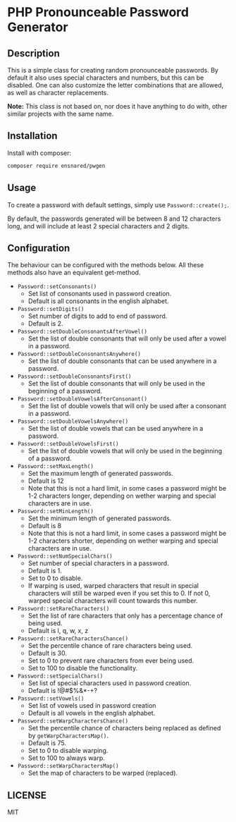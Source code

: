 # PHP Pronounceable Password Generator
## Description
This is a simple class for creating random pronounceable passwords. By default it also uses special characters and numbers, but this can be disabled. One can also customize the letter combinations that are allowed, as well as character replacements.

**Note:** This class is not based on, nor does it have anything to do with, other similar projects with the same name.

## Installation
Install with composer:
```bash
composer require ensnared/pwgen
```

## Usage
To create a password with default settings, simply use `Password::create();`.

By default, the passwords generated will be between 8 and 12 characters long, and will include at least 2 special characters and 2 digits.

## Configuration
The behaviour can be configured with the methods below. All these methods also have an equivalent get-method.

- `Password::setConsonants()`
    - Set list of consonants used in password creation.
    - Default is all consonants in the english alphabet.
- `Password::setDigits()`
    - Set number of digits to add to end of password.
    - Default is 2.
- `Password::setDoubleConsonantsAfterVowel()`
    - Set the list of double consonants that will only be used after a vowel in a password.
- `Password::setDoubleConsonantsAnywhere()`
    - Set the list of double consonants that can be used anywhere in a password.
- `Password::setDoubleConsonantsFirst()`
    - Set the list of double consonants that will only be used in the beginning of a password.
- `Password::setDoubleVowelsAfterConsonant()`
    - Set the list of double vowels that will only be used after a consonant in a password.
- `Password::setDoubleVowelsAnywhere()`
    - Set the list of double vowels that can be used anywhere in a password.
- `Password::setDoubleVowelsFirst()`
    - Set the list of double vowels that will only be used in the beginning of a password.
- `Password::setMaxLength()`
    - Set the maximum length of generated passwords.
    - Default is 12
    - Note that this is not a hard limit, in some cases a password might be 1-2 characters longer, depending on wether warping and special characters are in use.
- `Password::setMinLength()`
    - Set the minimum length of generated passwords.
    - Default is 8
    - Note that this is not a hard limit, in some cases a password might be 1-2 characters shorter, depending on wether warping and special characters are in use.
- `Password::setNumSpecialChars()`
    - Set number of special characters in a password.
    - Default is 1.
    - Set to 0 to disable.
    - If warping is used, warped characters that result in special characters will still be warped even if you set this to 0. If not 0, warped special characters will count towards this number.
- `Password::setRareCharacters()`
    - Set the list of rare characters that only has a percentage chance of being used.
    - Default is l, q, w, x, z
- `Password::setRareCharactersChance()`
    - Set the percentile chance of rare characters being used.
    - Default is 30.
    - Set to 0 to prevent rare characters from ever being used.
    - Set to 100 to disable the functionality.
- `Password::setSpecialChars()`
    - Set list of special characters used in password creation.
    - Default is !@#$%&*-+?
- `Password::setVowels()`
    - Set list of vowels used in password creation
    - Default is all vowels in the english alphabet.
- `Password::setWarpCharactersChance()`
    - Set the percentile chance of characters being replaced as defined by `getWarpCharactersMap()`.
    - Default is 75.
    - Set to 0 to disable warping.
    - Set to 100 to always warp.
- `Password::setWarpCharactersMap()`
    - Set the map of characters to be warped (replaced).
   
## LICENSE
MIT
